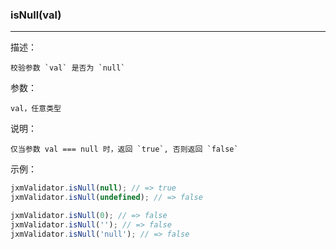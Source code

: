 
### isNull(val)

----------

描述：

    校验参数 `val` 是否为 `null`

参数：

    val，任意类型

说明：

    仅当参数 val === null 时，返回 `true`, 否则返回 `false`

示例：

```javascript
jxmValidator.isNull(null); // => true
jxmValidator.isNull(undefined); // => false

jxmValidator.isNull(0); // => false
jxmValidator.isNull(''); // => false
jxmValidator.isNull('null'); // => false
```

